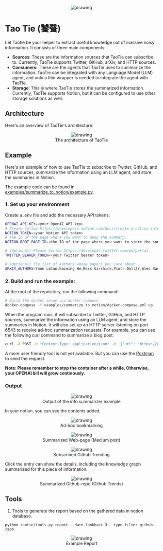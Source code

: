 <p align="center">
    <img src="./images/taotie.png" alt="drawing"/>
</p>

# Tao Tie (饕餮)

Let Taotie be your helper to extract useful knowledge out of massive noisy information. It consists of three main components:

* **Sources**: These are the information sources that TaoTie can subscribe to. Currently, TaoTie supports Twitter, GitHub, arXiv, and HTTP sources.
* **Consumers**: These are the agents that TaoTie uses to summarize the information. TaoTie can be integrated with any Language Model (LLM) agent, and only a thin wrapper is needed to integrate the agent with TaoTie.
* **Storage**: This is where TaoTie stores the summarized information. Currently, TaoTie supports Notion, but it can be configured to use other storage solutions as well.

## Architecture

Here's an overview of TaoTie's architecture:

<p align="center">
    <img src="./images/architecture.png" alt="drawing"/>
    <br>The architecture of TaoTie
</p>

## Example
Here's an example of how to use TaoTie to subscribe to Twitter, GitHub, and HTTP sources, summarize the information using an LLM agent, and store the summaries in Notion.

The example code can be found in [examples/summarize_to_notion/example.py](examples/summarize_to_notion/example.py).

### 1. Set up your environment

Create a .env file and add the necessary API tokens:

```bash
OPENAI_API_KEY=<your OpenAI API key>
# Please follow https://developers.notion.com/docs/create-a-notion-integration.
NOTION_TOKEN=<your Notion API token>  
# The id of the page where you want to dump the summary.
NOTION_ROOT_PAGE_ID=<the ID of the page where you want to store the summaries>

# (Optional) Please follow https://developer.twitter.com/en/portal.
TWITTER_BEARER_TOKEN=<your Twitter bearer token>  

# (Optional) The list of authors whose papers you care about.
ARXIV_AUTHORS=Yann LeCun,Kaiming He,Ross Girshick,Piotr Dollár,Alec Radford,Ilya Sutskever,Dario Amodei,Geoffrey E. Hinton
```

### 2. Build and run the example:
At the root of the repository, run the following command:
```bash
# Build the docker image via docker-compose
docker-compose -f examples/summarize_to_notion/docker-compose.yml up
```


When the program runs, it will subscribe to Twitter, GitHub, and HTTP sources, summarize the information using an LLM agent, and store the summaries in Notion. It will also set up an HTTP server listening on port 6543 to receive ad-hoc summarization requests. For example, you can use the following curl command to summarize a blog post:

```bash
curl -X POST -H "Content-Type: application/json" -d '{"url": "https://www.harmdevries.com/post/model-size-vs-compute-overhead"}' http://localhost:6543/api/v1/url
```

A more user friendly tool is not yet available. But you can use the [Postman](https://www.postman.com/) to send the request.

**Note: Please remember to stop the container after a while. Otherwise, your OPENAI bill will grow continously.**

### Output

<p align="center">
    <img src="./examples/summarize_to_notion/example.png" alt="drawing"/>
    <br>Output of the info summarizer example
</p>

In your notion, you can see the contents added.

<p align="center">
    <img src="./images/adhoc-saving.gif" alt="drawing"/>
    <br>Ad-hoc bookmarking
</p>

<p align="center">
    <img src="./images/web-page.png" alt="drawing"/>
    <br>Summarized Web-page (Medium post)
</p>

<p align="center">
    <img src="./images/github-trending-short.gif" alt="drawing"/>
    <br>Subscribed Github Trending
</p>

Click the entry can show the details, including the knowledge graph summarized for this piece of information.
<p align="center">
    <img src="./images/github-repo.png" alt="drawing"/>
    <br>Summarized Github-repo (Github Trends)
</p>

## Tools
1. Tools to generate the report based on the gathered data in notion database.
```
python taotie/tools.py report --date-lookback 3 --type-filter github-repo
```

<p align="center">
    <img src="./images/example-report.png" alt="drawing"/>
    <br>Example Report
</p>